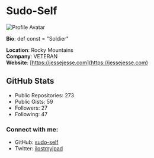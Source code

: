 
# Sudo-Self

![Profile Avatar](https://avatars.githubusercontent.com/u/119916323?v=4)

**Bio**: def const = "Soldier"
  
**Location**: Rocky Mountains  
**Company**: VETERAN  
**Website**: [https://jessejesse.com](https://jessejesse.com)  

## GitHub Stats
- Public Repositories: 273
- Public Gists: 59
- Followers: 27
- Following: 47

### Connect with me:
- GitHub: [sudo-self](https://github.com/sudo-self)
- Twitter: [ilostmyipad](https://twitter.com/ilostmyipad)
